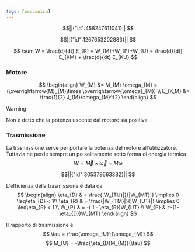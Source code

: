 ```yaml
---
tags: [meccanica]
---
```

```math
||{"id":458247611041}||


```
```math
||{"id":1267653202883}||





```
$$
\sum W = \frac{d}{dt} E_{K} = W_{M}+W_{P}+W_{U} = \frac{d}{dt} E_{KM} + \frac{d}{dt} E_{KU}
$$

### Motore
$$
\begin{align}
W_{M} &= M_{M} \omega_{M} = (\overrightarrow{M}_{M}\times \overrightarrow{\omega}_{M}) \\
E_{K,M} &= \frac{1}{2} J_{M}\omega_{M}^{2}
\end{align}
$$
>[!warning]
>Non è detto che la potenza uscente dal motore sia positiva

### Trasmissione

La trasmissione serve per portare la potenza del motore all'utilizzatore. Tuttavia ne perde sempre un po solitamente sotto forma di energia termica
$$
W=\overrightarrow{M}\times \overrightarrow{\omega} = M\omega
$$
```math
||{"id":305379663382}||




```
L'efficienza della trasmissione è data da
$$
\begin{align}
\eta_{D}  & = \frac{|W_{TU}|}{|W_{MT}|} \implies 0 \leq\eta_{D} < 1\\ 
\eta_{R}  & = \frac{|W_{TM}|}{|W_{UT}|} \implies 0 \leq\eta_{R} < 1 \\
W_{P}  & = -( 1 - \eta_{R})W_{UT} \\
W_{P}  & =-(1-\eta_{D})W_{MT}
\end{align}
$$

Il rapporto di trasmissione è 
$$
\tau = \frac{\omega_{U}}{\omega_{M}}
$$
$$
M_{U} = -\frac{\eta_{D}M_{M}}{\tau}
$$